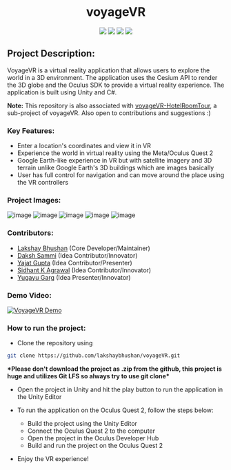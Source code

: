 <h1 align="center"> voyageVR </h1>

<p align="center">

<img src ="https://img.shields.io/badge/c%23-4D94FF.svg?style=for-the-badge&logo=c-sharp&logoColor=white">
<img src ="https://img.shields.io/badge/unity-%23000000.svg?style=for-the-badge&logo=unity&logoColor=white">
<img src ="https://img.shields.io/badge/Cesium-6CADDF.svg?style=for-the-badge&logo=Cesium&logoColor=white">
<img src ="https://img.shields.io/badge/Oculus-1C1E20.svg?style=for-the-badge&logo=Oculus&logoColor=white">

</p>

## Project Description:

VoyageVR is a virtual reality application that allows users to explore the world in a 3D environment. The application uses the Cesium API to render the 3D globe and the Oculus SDK to provide a virtual reality experience. The application is built using Unity and C#.

**Note:** This repository is also associated with [voyageVR-HotelRoomTour](https://github.com/lakshaybhushan/voyageVR-HotelRoomTour), a sub-project of voyageVR. Also open to contributions and suggestions :)

### Key Features:

- Enter a location's coordinates and view it in VR
- Experience the world in virtual reality using the Meta/Oculus Quest 2
- Google Earth-like experience in VR but with satellite imagery and 3D terrain unlike Google Earth's 3D buildings which are images basically
- User has full control for navigation and can move around the place using the VR controllers

### Project Images:

![image](/Images/voyageVR-1.png)
![image](/Images/voyageVR-2.png)
![image](/Images/voyageVR-3.png)
![image](/Images/voyageVR-4.png)
![image](/Images/voyageVR-5.png)

### Contributors:

- [Lakshay Bhushan](https://github.com/lakshaybhushan) (Core Developer/Maintainer)
- [Daksh Sammi](https://github.com/DakshSammi) (Idea Contributor/Innovator)
- [Yajat Gupta](https://github.com/YajatGupta22?tab=repositories) (Idea Contributor/Presenter)
- [Sidhant K Agrawal](https://www.linkedin.com/in/sidhant-kumar-agrawal-115a4822a/) (Idea Contributor/Innovator)
- [Yugayu Garg](https://github.com/yug1110) (Idea Presenter/Innovator)

### Demo Video:

[![VoyageVR Demo](https://tuberanker.com/storage/images/data/can-i-use-someone-elses-video-on-my-youtube-channel.png)](https://youtu.be/XRB4R5pSy2Yh)

### How to run the project:

- Clone the repository using

```bash
git clone https://github.com/lakshaybhushan/voyageVR.git
```

**\*Please don't download the project as **.zip** from the github, this project is huge and utilizes Git LFS so always try to use git clone\***

- Open the project in Unity and hit the play button to run the application in the Unity Editor

- To run the application on the Oculus Quest 2, follow the steps below:

  - Build the project using the Unity Editor
  - Connect the Oculus Quest 2 to the computer
  - Open the project in the Oculus Developer Hub
  - Build and run the project on the Oculus Quest 2

- Enjoy the VR experience!
